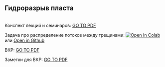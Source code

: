 ## Гидроразрыв пласта

 \
Конспект лекций и семинаров: [GO TO PDF](https://mualal.github.io/hydrofracturing/lectures-notes/main.pdf)

Задача про распределение потоков между трещинами: [![Open In Colab](https://colab.research.google.com/assets/colab-badge.svg)](https://colab.research.google.com/github/mualal/hydrofracturing/blob/master/notebooks/01_flow_distribution_between_fractures.ipynb) или [Open in Github](https://github.com/mualal/hydrofracturing/blob/master/notebooks/01_flow_distribution_between_fractures.ipynb)

ВКР: [GO TO PDF](https://mualal.github.io/hydrofracturing/vkr/main.pdf)

Заметки для ВКР: [GO TO PDF](https://mualal.github.io/hydrofracturing/vkr-notes/main.pdf)

